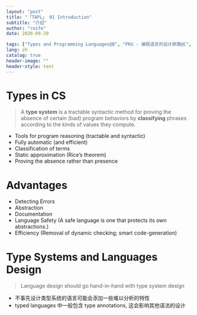 ```yaml
---
layout: "post"
title: "「TAPL」 01 Introduction"
subtitle: "介绍"
author: "roife"
date: 2020-09-29

tags: ["Types and Programming Languages@B", "PKU - 编程语言的设计原理@C", "程序语言理论@D", "类型系统@D"]
lang: zh
catalog: true
header-image: ""
header-style: text
---
```


# Types in CS

> A **type system** is a tractable syntactic method for proving the absence of certain (bad) program behaviors by **classifying** phrases according to the kinds of values they compute.

- Tools for program reasoning (tractable and syntactic)
- Fully automatic (and efficient)
- Classification of terms
- Static approximation (Rice’s theorem)
- Proving the absence rather than presence

# Advantages

- Detecting Errors
- Abstraction
- Documentation
- Language Safety (A safe language is one that protects its own abstractions.)
- Efficiency (Removal of dynamic checking; smart code-generation)

# Type Systems and Languages Design

> Language design should go hand-in-hand with type system design

- 不事先设计类型系统的语言可能会添加一些难以分析的特性
- typed languages 中一般包含 type annotations, 这会影响其他语法的设计
